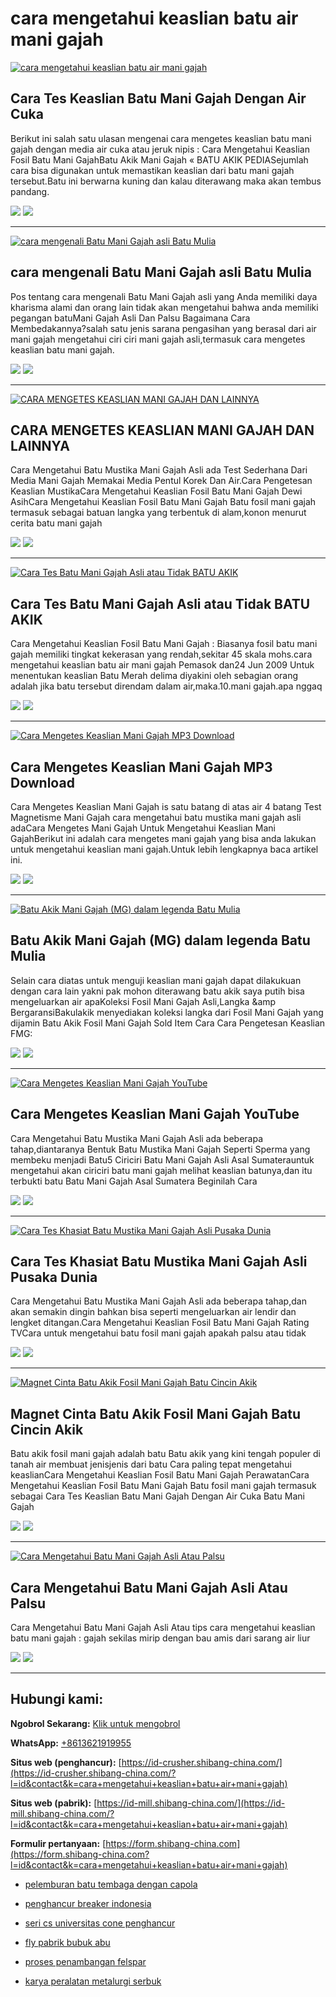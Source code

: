 # cara mengetahui keaslian batu air mani gajah

<a href="https://swt.shibang-china.com/?l=id&img&k=cara+mengetahui+keaslian+batu+air+mani+gajah" target="_blank">![cara mengetahui keaslian batu air mani gajah](http://static.shibang-china.com/all-800x300/752.jpg)</a>

## Cara Tes Keaslian Batu Mani Gajah Dengan Air Cuka
Berikut ini salah satu ulasan mengenai cara mengetes keaslian batu mani gajah dengan media air cuka atau jeruk nipis : Cara Mengetahui Keaslian Fosil Batu Mani GajahBatu Akik Mani Gajah « BATU AKIK PEDIASejumlah cara bisa digunakan untuk memastikan keaslian dari batu mani gajah tersebut.Batu ini berwarna kuning dan kalau diterawang maka akan tembus pandang.


<a href="https://whatsapp.shibangsoft.com/WhatsApp.php" target="_blank" title="WhatsApp">![](http://static.shibang-china.com/icon/whatsapp.png)</a> <a href="https://swt.shibang-china.com/?l=id&icon&k=cara+mengetahui+keaslian+batu+air+mani+gajah" target="_blank">![](http://static.shibang-china.com/icon/chat-id.png)</a>

---

<a href="https://swt.shibang-china.com/?l=id&img&k=cara+mengetahui+keaslian+batu+air+mani+gajah" target="_blank">![cara mengenali Batu Mani Gajah asli Batu Mulia](http://static.shibang-china.com/all-800x300/1127.jpg)</a>

## cara mengenali Batu Mani Gajah asli Batu Mulia
Pos tentang cara mengenali Batu Mani Gajah asli yang Anda memiliki daya kharisma alami dan orang lain tidak akan mengetahui bahwa anda memiliki pegangan batuMani Gajah Asli Dan Palsu Bagaimana Cara Membedakannya?salah satu jenis sarana pengasihan yang berasal dari air mani gajah mengetahui ciri ciri mani gajah asli,termasuk cara mengetes keaslian batu mani gajah.


<a href="https://whatsapp.shibangsoft.com/WhatsApp.php" target="_blank" title="WhatsApp">![](http://static.shibang-china.com/icon/whatsapp.png)</a> <a href="https://swt.shibang-china.com/?l=id&icon&k=cara+mengetahui+keaslian+batu+air+mani+gajah" target="_blank">![](http://static.shibang-china.com/icon/chat-id.png)</a>

---

<a href="https://swt.shibang-china.com/?l=id&img&k=cara+mengetahui+keaslian+batu+air+mani+gajah" target="_blank">![CARA MENGETES KEASLIAN MANI GAJAH DAN LAINNYA](http://static.shibang-china.com/all-800x300/1323.jpg)</a>

## CARA MENGETES KEASLIAN MANI GAJAH DAN LAINNYA
Cara Mengetahui Batu Mustika Mani Gajah Asli ada Test Sederhana Dari Media Mani Gajah Memakai Media Pentul Korek Dan Air.Cara Pengetesan Keaslian MustikaCara Mengetahui Keaslian Fosil Batu Mani Gajah Dewi AsihCara Mengetahui Keaslian Fosil Batu Mani Gajah Batu fosil mani gajah termasuk sebagai batuan langka yang terbentuk di alam,konon menurut cerita batu mani gajah


<a href="https://whatsapp.shibangsoft.com/WhatsApp.php" target="_blank" title="WhatsApp">![](http://static.shibang-china.com/icon/whatsapp.png)</a> <a href="https://swt.shibang-china.com/?l=id&icon&k=cara+mengetahui+keaslian+batu+air+mani+gajah" target="_blank">![](http://static.shibang-china.com/icon/chat-id.png)</a>

---

<a href="https://swt.shibang-china.com/?l=id&img&k=cara+mengetahui+keaslian+batu+air+mani+gajah" target="_blank">![Cara Tes Batu Mani Gajah Asli atau Tidak BATU AKIK](http://static.shibang-china.com/all-800x300/81.jpg)</a>

## Cara Tes Batu Mani Gajah Asli atau Tidak BATU AKIK
Cara Mengetahui Keaslian Fosil Batu Mani Gajah : Biasanya fosil batu mani gajah memiliki tingkat kekerasan yang rendah,sekitar 45 skala mohs.cara mengetahui keaslian batu air mani gajah Pemasok dan24 Jun 2009 Untuk menentukan keaslian Batu Merah delima diyakini oleh sebagian orang adalah jika batu tersebut direndam dalam air,maka.10.mani gajah.apa nggaq


<a href="https://whatsapp.shibangsoft.com/WhatsApp.php" target="_blank" title="WhatsApp">![](http://static.shibang-china.com/icon/whatsapp.png)</a> <a href="https://swt.shibang-china.com/?l=id&icon&k=cara+mengetahui+keaslian+batu+air+mani+gajah" target="_blank">![](http://static.shibang-china.com/icon/chat-id.png)</a>

---

<a href="https://swt.shibang-china.com/?l=id&img&k=cara+mengetahui+keaslian+batu+air+mani+gajah" target="_blank">![Cara Mengetes Keaslian Mani Gajah MP3 Download](http://static.shibang-china.com/all-800x300/477.jpg)</a>

## Cara Mengetes Keaslian Mani Gajah MP3 Download
Cara Mengetes Keaslian Mani Gajah is satu batang di atas air 4 batang Test Magnetisme Mani Gajah cara mengetahui batu mustika mani gajah asli adaCara Mengetes Mani Gajah Untuk Mengetahui Keaslian Mani GajahBerikut ini adalah cara mengetes mani gajah yang bisa anda lakukan untuk mengetahui keaslian mani gajah.Untuk lebih lengkapnya baca artikel ini.


<a href="https://whatsapp.shibangsoft.com/WhatsApp.php" target="_blank" title="WhatsApp">![](http://static.shibang-china.com/icon/whatsapp.png)</a> <a href="https://swt.shibang-china.com/?l=id&icon&k=cara+mengetahui+keaslian+batu+air+mani+gajah" target="_blank">![](http://static.shibang-china.com/icon/chat-id.png)</a>

---

<a href="https://swt.shibang-china.com/?l=id&img&k=cara+mengetahui+keaslian+batu+air+mani+gajah" target="_blank">![Batu Akik Mani Gajah (MG) dalam legenda Batu Mulia](http://static.shibang-china.com/all-800x300/705.jpg)</a>

## Batu Akik Mani Gajah (MG) dalam legenda Batu Mulia
Selain cara diatas untuk menguji keaslian mani gajah dapat dilakukuan dengan cara lain yakni pak mohon diterawang batu akik saya putih bisa mengeluarkan air apaKoleksi Fosil Mani Gajah Asli,Langka &amp BergaransiBakulakik menyediakan koleksi langka dari Fosil Mani Gajah yang dijamin Batu Akik Fosil Mani Gajah Sold Item Cara Cara Pengetesan Keaslian FMG:


<a href="https://whatsapp.shibangsoft.com/WhatsApp.php" target="_blank" title="WhatsApp">![](http://static.shibang-china.com/icon/whatsapp.png)</a> <a href="https://swt.shibang-china.com/?l=id&icon&k=cara+mengetahui+keaslian+batu+air+mani+gajah" target="_blank">![](http://static.shibang-china.com/icon/chat-id.png)</a>

---

<a href="https://swt.shibang-china.com/?l=id&img&k=cara+mengetahui+keaslian+batu+air+mani+gajah" target="_blank">![Cara Mengetes Keaslian Mani Gajah YouTube](http://static.shibang-china.com/all-800x300/315.jpg)</a>

## Cara Mengetes Keaslian Mani Gajah YouTube
Cara Mengetahui Batu Mustika Mani Gajah Asli ada beberapa tahap,diantaranya Bentuk Batu Mustika Mani Gajah Seperti Sperma yang membeku menjadi Batu5 Ciriciri Batu Mani Gajah Asli Asal Sumaterauntuk mengetahui akan ciriciri batu mani gajah melihat keaslian batunya,dan itu terbukti batu Batu Mani Gajah Asal Sumatera Beginilah Cara


<a href="https://whatsapp.shibangsoft.com/WhatsApp.php" target="_blank" title="WhatsApp">![](http://static.shibang-china.com/icon/whatsapp.png)</a> <a href="https://swt.shibang-china.com/?l=id&icon&k=cara+mengetahui+keaslian+batu+air+mani+gajah" target="_blank">![](http://static.shibang-china.com/icon/chat-id.png)</a>

---

<a href="https://swt.shibang-china.com/?l=id&img&k=cara+mengetahui+keaslian+batu+air+mani+gajah" target="_blank">![Cara Tes Khasiat Batu Mustika Mani Gajah Asli Pusaka Dunia](http://static.shibang-china.com/all-800x300/926.jpg)</a>

## Cara Tes Khasiat Batu Mustika Mani Gajah Asli Pusaka Dunia
Cara Mengetahui Batu Mustika Mani Gajah Asli ada beberapa tahap,dan akan semakin dingin bahkan bisa seperti mengeluarkan air lendir dan lengket ditangan.Cara Mengetahui Keaslian Fosil Batu Mani Gajah Rating TVCara untuk mengetahui batu fosil mani gajah apakah palsu atau tidak


<a href="https://whatsapp.shibangsoft.com/WhatsApp.php" target="_blank" title="WhatsApp">![](http://static.shibang-china.com/icon/whatsapp.png)</a> <a href="https://swt.shibang-china.com/?l=id&icon&k=cara+mengetahui+keaslian+batu+air+mani+gajah" target="_blank">![](http://static.shibang-china.com/icon/chat-id.png)</a>

---

<a href="https://swt.shibang-china.com/?l=id&img&k=cara+mengetahui+keaslian+batu+air+mani+gajah" target="_blank">![Magnet Cinta Batu Akik Fosil Mani Gajah Batu Cincin Akik](http://static.shibang-china.com/all-800x300/965.jpg)</a>

## Magnet Cinta Batu Akik Fosil Mani Gajah Batu Cincin Akik
Batu akik fosil mani gajah adalah batu Batu akik yang kini tengah populer di tanah air membuat jenisjenis dari batu Cara paling tepat mengetahui keaslianCara Mengetahui Keaslian Fosil Batu Mani Gajah PerawatanCara Mengetahui Keaslian Fosil Batu Mani Gajah Batu fosil mani gajah termasuk sebagai Cara Tes Keaslian Batu Mani Gajah Dengan Air Cuka Batu Mani Gajah


<a href="https://whatsapp.shibangsoft.com/WhatsApp.php" target="_blank" title="WhatsApp">![](http://static.shibang-china.com/icon/whatsapp.png)</a> <a href="https://swt.shibang-china.com/?l=id&icon&k=cara+mengetahui+keaslian+batu+air+mani+gajah" target="_blank">![](http://static.shibang-china.com/icon/chat-id.png)</a>

---

<a href="https://swt.shibang-china.com/?l=id&img&k=cara+mengetahui+keaslian+batu+air+mani+gajah" target="_blank">![Cara Mengetahui Batu Mani Gajah Asli Atau Palsu](http://static.shibang-china.com/all-800x300/671.jpg)</a>

## Cara Mengetahui Batu Mani Gajah Asli Atau Palsu
Cara Mengetahui Batu Mani Gajah Asli Atau tips cara mengetahui keaslian batu mani gajah : gajah sekilas mirip dengan bau amis dari sarang air liur

<a href="https://whatsapp.shibangsoft.com/WhatsApp.php" target="_blank" title="WhatsApp">![](http://static.shibang-china.com/icon/whatsapp.png)</a> <a href="https://swt.shibang-china.com/?l=id&icon&k=cara+mengetahui+keaslian+batu+air+mani+gajah" target="_blank">![](http://static.shibang-china.com/icon/chat-id.png)</a>

---
## Hubungi kami:

**Ngobrol Sekarang:** [Klik untuk mengobrol](https://swt.shibang-china.com?l=id&contact&k=cara+mengetahui+keaslian+batu+air+mani+gajah)

**WhatsApp:**  [+8613621919955](https://whatsapp.shibangsoft.com/WhatsApp.php)

**Situs web (penghancur):** [https://id-crusher.shibang-china.com/](https://id-crusher.shibang-china.com/?l=id&contact&k=cara+mengetahui+keaslian+batu+air+mani+gajah)

**Situs web (pabrik):** [https://id-mill.shibang-china.com/](https://id-mill.shibang-china.com/?l=id&contact&k=cara+mengetahui+keaslian+batu+air+mani+gajah)

**Formulir pertanyaan:** [https://form.shibang-china.com](https://form.shibang-china.com?l=id&contact&k=cara+mengetahui+keaslian+batu+air+mani+gajah)

* [pelemburan batu tembaga dengan capola](../38/pelemburan%20batu%20tembaga%20dengan%20capola.md)

* [penghancur breaker indonesia](../40/penghancur%20breaker%20indonesia.md)

* [seri cs universitas cone penghancur](../31/seri%20cs%20universitas%20cone%20penghancur.md)

* [fly pabrik bubuk abu](../33/fly%20pabrik%20bubuk%20abu.md)

* [proses penambangan felspar](../34/proses%20penambangan%20felspar.md)

* [karya peralatan metalurgi serbuk](../32/karya%20peralatan%20metalurgi%20serbuk.md)